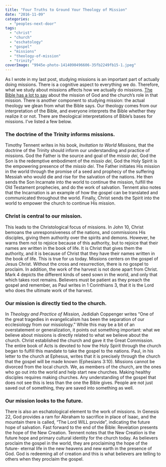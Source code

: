 ```yaml
---
title: "Four Truths to Ground Your Theology of Mission"
date: "2016-11-09"
categories: 
  - "peoples-next-door"
tags: 
  - "christ"
  - "church"
  - "eschatology"
  - "gospel"
  - "missions"
  - "theology-of-mission"
  - "trinity"
coverImage: "9945e-photo-1414090496606-35fb2249fb15-1.jpeg"
---
```


As I wrote in my last post, studying missions is an important part of actually doing missions. There is a cognitive aspect to everything we do. Therefore, what we study about missions affects how we actually do missions. [The Bible has a lot to say](http://blog.keelancook.com/2016/10/a-snapshot-biblical-theology-of-missions.html) about the mission of God and the church’s role in that mission. There is another component to studying mission: the actual theology we glean from what the Bible says. Our theology comes from our interpretation of the Bible, and everyone interprets the Bible whether they realize it or not. There are theological interpretations of Bible’s bases for missions. I’ve listed a few below.

### The doctrine of the Trinity informs missions.

Timothy Tennent writes in his book, _Invitation to World Missions,_ that the doctrine of the Trinity should inform our understanding and practice of missions. God the Father is the source and goal of the _missio dei_, God the Son is the redemptive embodiment of the _missio dei_, God the Holy Spirit is the empowering presence of the _missio dei_. The Father initiates His mission in the world through the promise of a seed and prophecy of the suffering Messiah who would die and rise for the salvation of the nations. He then sends the Son Incarnate into the world to continue the mission, fulfill the Old Testament prophecies, and do the work of salvation. Tennent also notes that the Incarnation is an example of how the gospel can be translated and communicated throughout the world. Finally, Christ sends the Spirit into the world to empower the church to continue His mission.

### Christ is central to our mission.

This leads to the Christological focus of missions. In John 10, Christ bemoans the unresponsiveness of the nations, and commissions His disciples, giving them authority over the spirits and demons. However, he warns them not to rejoice because of this authority, but to rejoice that their names are written in the book of life. It is Christ that gives them the authority, and it is because of Christ that they have their names written in the book of life. This is true for us today. Missions centers on the gospel of Jesus Christ. Without the cross and resurrection, there is no gospel to proclaim. In addition, the work of the harvest is not done apart from Christ. Mark 4 depicts the different kinds of seed sown in the world, and only that which takes root remains. Believers must be patient as they preach the gospel and remember, as Paul writes in 1 Corinthians 3, that it is the Lord who does the ultimate work of the harvest.

### Our mission is directly tied to the church.

In _Theology and Practice of Mission,_ Jedidiah Coppenger writes “One of the great tragedies in evangelicalism has been the separation of our ecclesiology from our missiology.” While this may be a bit of an overstatement or generalization, it points out something important: what we believe about missions is directly related to what we believe about the church. Christ established the church and gave it the Great Commission. The entire book of Acts is devoted to how the Holy Spirit through the church began to fulfill this mandate to take the gospel to the nations. Paul, in his letter to the church at Ephesus, writes that it is precisely through the church that the gospel will be made known (Ephesians 3:10). Missions cannot be divorced from the local church. We, as members of the church, are the ones who go out into the world and help start new churches. Making healthy disciples requires making churches. Any understanding of the gospel that does not see this is less than the one the Bible gives. People are not just saved out of something, they are saved into something as well.

### Our mission looks to the future.

There is also an eschatological element to the work of missions. In Genesis 22, God provides a ram for Abraham to sacrifice in place of Isaac, and the mountain there is called, “The Lord WILL provide”, indicating the future hope of salvation. Fast forward to the end of the Bible: Revelation presents the hope of the New Creation. Tennent notes that the New Creation is the future hope and primary cultural identity for the church today. As believers proclaim the gospel in the world, they are proclaiming the hope of the future- eternal life in the new heavens and new earth in the presence of God. God is redeeming all of creation and this is what believers are telling to others when they proclaim the gospel.
